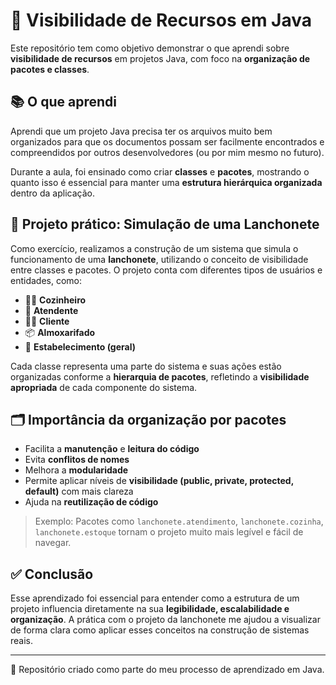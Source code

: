 # 🧠 Visibilidade de Recursos em Java

Este repositório tem como objetivo demonstrar o que aprendi sobre **visibilidade de recursos** em projetos Java, com foco na **organização de pacotes e classes**.

## 📚 O que aprendi

Aprendi que um projeto Java precisa ter os arquivos muito bem organizados para que os documentos possam ser facilmente encontrados e compreendidos por outros desenvolvedores (ou por mim mesmo no futuro).

Durante a aula, foi ensinado como criar **classes** e **pacotes**, mostrando o quanto isso é essencial para manter uma **estrutura hierárquica organizada** dentro da aplicação.

## 🧪 Projeto prático: Simulação de uma Lanchonete

Como exercício, realizamos a construção de um sistema que simula o funcionamento de uma **lanchonete**, utilizando o conceito de visibilidade entre classes e pacotes. O projeto conta com diferentes tipos de usuários e entidades, como:

- 👨‍🍳 **Cozinheiro**
- 🧾 **Atendente**
- 🧍‍♂️ **Cliente**
- 📦 **Almoxarifado**
- 🏪 **Estabelecimento (geral)**

Cada classe representa uma parte do sistema e suas ações estão organizadas conforme a **hierarquia de pacotes**, refletindo a **visibilidade apropriada** de cada componente do sistema.

## 🗂️ Importância da organização por pacotes

- Facilita a **manutenção** e **leitura do código**
- Evita **conflitos de nomes**
- Melhora a **modularidade**
- Permite aplicar níveis de **visibilidade (public, private, protected, default)** com mais clareza
- Ajuda na **reutilização de código**

> Exemplo: Pacotes como `lanchonete.atendimento`, `lanchonete.cozinha`, `lanchonete.estoque` tornam o projeto muito mais legível e fácil de navegar.

## ✅ Conclusão

Esse aprendizado foi essencial para entender como a estrutura de um projeto influencia diretamente na sua **legibilidade, escalabilidade e organização**. A prática com o projeto da lanchonete me ajudou a visualizar de forma clara como aplicar esses conceitos na construção de sistemas reais.

---

📁 Repositório criado como parte do meu processo de aprendizado em Java.

